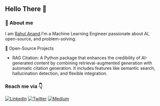 ## Hello There 👋
### 🚀 About me
I am <a href="https://www.linkedin.com/in/rahul-anand1103/">Rahul Anand</a>.I'm a Machine Learning Engineer passionate about AI, open-source, and problem-solving. 

🔭 Open-Source Projects
* RAG Citation: A Python package that enhances the credibility of AI-generated content by combining retrieval-augmented generation with automatic citation generation. It includes features like semantic search, hallucination detection, and flexible integration.


### Reach me via 👇
[![Linkedin](https://img.shields.io/badge/LinkedIn-blue.svg?style=for-the-badge&logo=linkedin)](https://www.linkedin.com/in/rahul-anand1103/)
[![Twitter](https://img.shields.io/badge/Twitter-skyblue.svg?style=for-the-badge&logo=twitter)](https://x.com/rahulanand1103)
[![Medium](https://img.shields.io/badge/Medium-12100E?style=for-the-badge&logo=medium&logoColor=white)](https://medium.com/@rahulanand1103)
